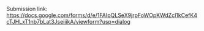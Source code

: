 Submission link: https://docs.google.com/forms/d/e/1FAIpQLSeX9jrpFoWOpKWdZcl1kCefK4cTJHLxT1nb7bLat3JseiiikA/viewform?usp=dialog
